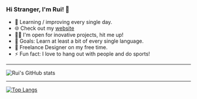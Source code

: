 ### Hi Stranger, I'm Rui! 👋

- 🌱 Learning / improving every single day.
- 🌐 Check out my [website][website]
- 👨‍💻 I'm open for inovative projects, hit me up!
- 🥅 Goals: Learn at least a bit of every single language.
- 🌌 Freelance Designer on my free time.
- ⚡ Fun fact: I love to hang out with people and do sports!

___________________________________________________

![Rui's GitHub stats](https://github-readme-stats.vercel.app/api?username=ruipmfs&theme=onedark&show_icons=true)

___________________________________________________

[![Top Langs](https://github-readme-stats.vercel.app/api/top-langs/?username=ruipmfs&theme=onedark&langs_count=4)](https://github.com/anuraghazra/github-readme-stats)

[website]: https://ruipmfs.github.io/

<!--
I'm watching you :)
-->
